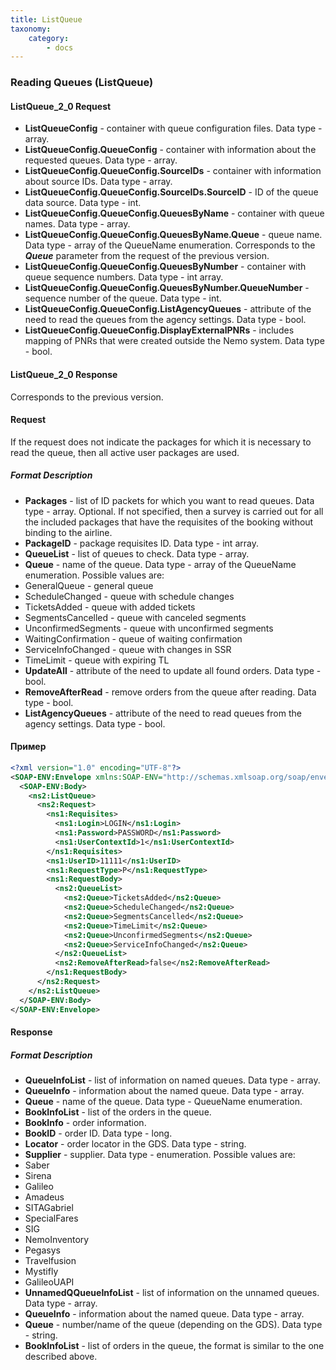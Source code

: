 ```yaml
---
title: ListQueue
taxonomy:
    category:
        - docs
---
```


### Reading Queues (ListQueue)

#### ListQueue_2_0 Request
- **ListQueueConfig** - container with queue configuration files. Data type - array.
- **ListQueueConfig.QueueConfig** - container with information about the requested queues. Data type - array.
- **ListQueueConfig.QueueConfig.SourceIDs** - container with information about source IDs. Data type - array.
- **ListQueueConfig.QueueConfig.SourceIDs.SourceID** - ID of the queue data source. Data type - int.
- **ListQueueConfig.QueueConfig.QueuesByName** - container with queue names. Data type - array.
- **ListQueueConfig.QueueConfig.QueuesByName.Queue** - queue name. Data type - array of the QueueName enumeration. Corresponds to the _**Queue**_ parameter from the request of the previous version.
- **ListQueueConfig.QueueConfig.QueuesByNumber** - container with queue sequence numbers. Data type - int array.
- **ListQueueConfig.QueueConfig.QueuesByNumber.QueueNumber** - sequence number of the queue. Data type - int.
- **ListQueueConfig.QueueConfig.ListAgencyQueues** - attribute of the need to read the queues from the agency settings. Data type - bool.
- **ListQueueConfig.QueueConfig.DisplayExternalPNRs** - includes mapping of PNRs that were created outside the Nemo system. Data type - bool.

#### ListQueue_2_0 Response
Corresponds to the previous version.


#### Request

If the request does not indicate the packages for which it is necessary to read the queue, then all active user packages are used.

##### Format Description

-  **Packages** - list of ID packets for which you want to read queues. Data type - array. Optional. If not specified, then a survey is carried out for all the included packages that have the requisites of the booking without binding to the airline.
-  **PackageID** - package requisites ID. Data type - int array.
-  **QueueList** - list of queues to check. Data type - array.
-  **Queue** - name of the queue. Data type - array of the QueueName enumeration. Possible values are:
 - GeneralQueue - general queue
 - ScheduleChanged - queue with schedule changes  
 - TicketsAdded - queue with added tickets
 - SegmentsCancelled - queue with canceled segments
 - UnconfirmedSegments - queue with unconfirmed segments
 - WaitingConfirmation - queue of waiting confirmation
 - ServiceInfoChanged - queue with changes in SSR
 - TimeLimit - queue with expiring TL
-  **UpdateAll** - attribute of the need to update all found orders. Data type - bool.
-  **RemoveAfterRead** - remove orders from the queue after reading. Data type - bool.
-  **ListAgencyQueues** - attribute of the need to read queues from the agency settings. Data type - bool.

#### Пример
```xml
<?xml version="1.0" encoding="UTF-8"?>
<SOAP-ENV:Envelope xmlns:SOAP-ENV="http://schemas.xmlsoap.org/soap/envelope/" xmlns:ns1="http://nemo-ibe.com/STL" xmlns:ns2="http://nemo-ibe.com/Avia">
  <SOAP-ENV:Body>
    <ns2:ListQueue>
      <ns2:Request>
        <ns1:Requisites>
          <ns1:Login>LOGIN</ns1:Login>
          <ns1:Password>PASSWORD</ns1:Password>
          <ns1:UserContextId>1</ns1:UserContextId>
        </ns1:Requisites>
        <ns1:UserID>11111</ns1:UserID>
        <ns1:RequestType>P</ns1:RequestType>
        <ns1:RequestBody>
          <ns2:QueueList>
            <ns2:Queue>TicketsAdded</ns2:Queue>
            <ns2:Queue>ScheduleChanged</ns2:Queue>
            <ns2:Queue>SegmentsCancelled</ns2:Queue>
            <ns2:Queue>TimeLimit</ns2:Queue>
            <ns2:Queue>UnconfirmedSegments</ns2:Queue>
            <ns2:Queue>ServiceInfoChanged</ns2:Queue>
          </ns2:QueueList>
          <ns2:RemoveAfterRead>false</ns2:RemoveAfterRead>
        </ns1:RequestBody>
      </ns2:Request>
    </ns2:ListQueue>
  </SOAP-ENV:Body>
</SOAP-ENV:Envelope>
```

#### Response

##### Format Description

-  **QueueInfoList** - list of information on named queues. Data type - array.
-  **QueueInfo** - information about the named queue. Data type - array.
-  **Queue** - name of the queue. Data type - QueueName enumeration.
-  **BookInfoList** - list of the orders in the queue.
-  **BookInfo** - order information.
-  **BookID** - order ID. Data type - long.
-  **Locator** - order locator in the GDS. Data type - string.
-  **Supplier** - supplier. Data type - enumeration. Possible values are:
 - Saber
 - Sirena
 - Galileo
 - Amadeus
 - SITAGabriel
 - SpecialFares
 - SIG
 - NemoInventory
 - Pegasys
 - Travelfusion
 - Mystifly
 - GalileoUAPI
-  **UnnamedQQueueInfoList** - list of information on the unnamed queues. Data type - array.
-  **QueueInfo** - information about the named queue. Data type - array.
-  **Queue** - number/name of the queue (depending on the GDS). Data type - string.
-  **BookInfoList** - list of orders in the queue, the format is similar to the one described above.
